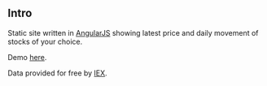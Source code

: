 ## Intro
Static site written in [AngularJS](https://angularjs.org/) showing latest price and daily movement of stocks of your choice.

Demo [here](https://atevington.github.io/stockdashboard/).

Data provided for free by [IEX](https://iextrading.com/developer).
